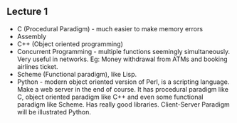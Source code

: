 ## Lecture 1

- C (Procedural Paradigm) - much easier to make memory errors
- Assembly
- C++ (Object oriented programming)
- Concurrent Programming - multiple functions seemingly simultaneously. Very useful in networks. Eg: Money withdrawal from ATMs and booking airlines ticket.
- Scheme (Functional paradigm), like Lisp.
- Python - modern object oriented version of Perl, is a scripting language. Make a web server in the end of course. It has procedural paradigm like C, object oriented paradigm like C++ and even some functional paradigm like Scheme. Has really good libraries. Client-Server Paradigm will be illustrated Python.
